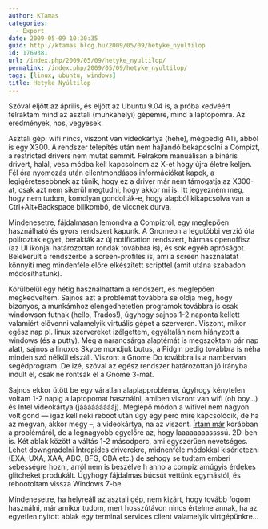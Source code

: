 ```yaml
---
author: KTamas
categories:
  - Export
date: 2009-05-09 10:30:35
guid: http://ktamas.blog.hu/2009/05/09/hetyke_nyultilop
id: 1769381
url: /index.php/2009/05/09/hetyke_nyultilop/
permalink: /index.php/2009/05/09/hetyke_nyultilop/
tags: [linux, ubuntu, windows]
title: Hetyke Nyúltilop
---
```


Szóval eljött az április, és eljött az Ubuntu 9.04 is, a próba kedvéért felraktam mind az asztali (munkahelyi) gépemre, mind a laptopomra. Az eredmények, nos, vegyesek. 

Asztali gép: wifi nincs, viszont van videókártya (hehe), mégpedig ATi, abból is egy X300. A rendszer telepítés után nem hajlandó bekapcsolni a Compizt, a restricted drivers nem mutat semmit. Felrakom manuálisan a bináris drivert, halál, vesa módba kell kapcsolnom az X-et hogy újra életre keljen. Fél óra nyomozás után ellentmondásos információkat kapok, a legigéretesebbnek az tűnik, hogy ez a driver már nem támogatja az X300-at, csak azt nem sikerül megtudni, hogy akkor mi is. Itt jegyezném meg, hogy nem tudom, komolyan gondolták-e, hogy alapból kikapcsolva van a Ctrl+Alt+Backspace billkombó, de viccnek durva. 

Mindenesetre, fájdalmasan lemondva a Compizról, egy meglepően használható és gyors rendszert kapunk. A Gnomeon a legutóbbi verzió óta políroztak egyet, berakták az új notification rendszert, hármas openoffisz (az UI ikonjai határozottan rondák továbbra is), és sok egyéb apróságot. Belekerült a rendszerbe a screen-profiles is, ami a screen használatát könnyíti meg mindenféle előre elkészített scripttel (amit utána szabadon módosíthatunk). 

Körülbelül egy hétig használhattam a rendszert, és meglepően megkedveltem. Sajnos azt a problémát továbbra se oldja meg, hogy bizonyos, a munkámhoz elengedhetetlen programok továbbra is csak windowson futnak (hello, Trados!), úgyhogy sajnos 1-2 naponta kellett valamiért elővenni valamelyik virtuális gépet a szerveren. Viszont, mikor egész nap pl. linux szervereket izélgettem, egyáltalán nem hiányzott a windows (és a putty). Még a narancsárga alaptémát is megszoktam pár nap alatt, sajnos a linuxos Skype mondjuk butus, a Pidgin pedig továbbra is néha minden szó nélkül elszáll. Viszont a Gnome Do továbbra is a nambervan segédprogram. De izé, szóval az egész rendszer határozottan jó irányba indult el, csak ne rontsák el a Gnome 3-mat. 

Sajnos ekkor ütött be egy váratlan alaplapprobléma, úgyhogy kénytelen voltam 1-2 napig a laptopomat használni, amiben viszont van wifi (oh boy&#8230;) és Intel videokártya (jáááááááááj). Meglepő módon a wifivel nem nagyon volt gond &#8212; igaz kell neki reboot után úgy egy perc mire kapcsolódik, de ha az megvan, akkor megy &#8211;, a videokártya, na az viszont. [Írtam már](http://ktamas.blog.hu/2009/01/26/a_wind_es_az_ubuntu_esete_pt_1) korábban a problémáról, de a legnagyobb egyelőre az, hogy laaaaaaaassssú. 2D-ben is. Két ablak között a váltás 1-2 másodperc, ami egyszerűen nevetséges. Lehet downgradelni Intrepides driverekre, midnenféle módokkal kisérletezni (EXA, UXA, XAA, ABC, BFG, CBA etc.) de sehogy se tudtam emberi sebességre hozni, arról nem is beszélve h anno a compiz amúgyis érdekes glitcheket produkált. Úgyhogy fájdalmas búcsút vettünk egymástól, és rebootoltam vissza Windows 7-be. 

Mindenesetre, ha helyreáll az asztali gép, nem kizárt, hogy tovább fogom használni, már amikor tudom, mert hosszútávon nincs értelme annak, ha az egyetlen nyitott ablak egy terminal services client valamelyik virtgépünkre&#8230;
